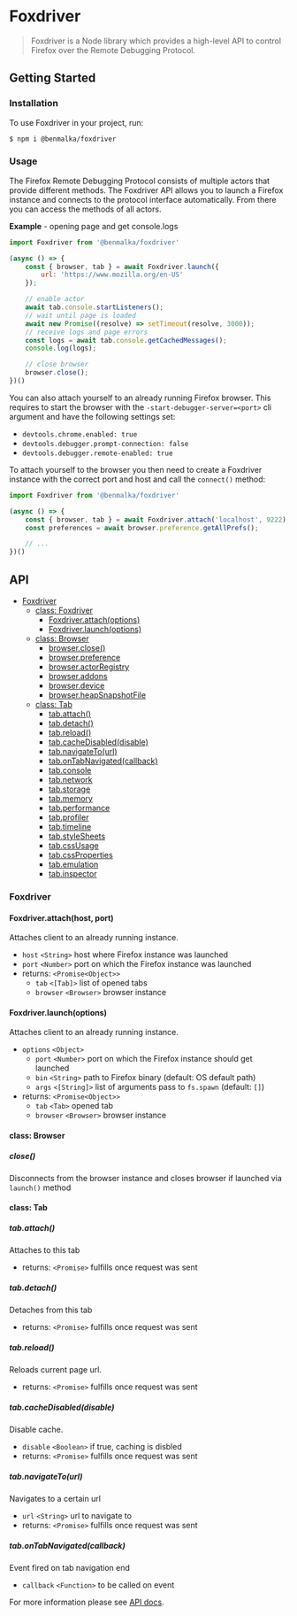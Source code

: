 Foxdriver
=========

> Foxdriver is a Node library which provides a high-level API to control Firefox over the Remote Debugging Protocol.

## Getting Started

### Installation

To use Foxdriver in your project, run:

```sh
$ npm i @benmalka/foxdriver
```

### Usage

The Firefox Remote Debugging Protocol consists of multiple actors that provide different methods. The Foxdriver API allows you to launch a Firefox instance and connects to the protocol interface automatically. From there you can access the methods of all actors.

__Example__ - opening page and get console.logs

```js
import Foxdriver from '@benmalka/foxdriver'

(async () => {
    const { browser, tab } = await Foxdriver.launch({
        url: 'https://www.mozilla.org/en-US'
    });

    // enable actor
    await tab.console.startListeners();
    // wait until page is loaded
    await new Promise((resolve) => setTimeout(resolve, 3000));
    // receive logs and page errors
    const logs = await tab.console.getCachedMessages();
    console.log(logs);

    // close browser
    browser.close();
})()
```

You can also attach yourself to an already running Firefox browser. This requires to start the browser with the `-start-debugger-server=<port>` cli argument and have the following settings set:

- `devtools.chrome.enabled: true`
- `devtools.debugger.prompt-connection: false`
- `devtools.debugger.remote-enabled: true`

To attach yourself to the browser you then need to create a Foxdriver instance with the correct port and host and call the `connect()` method:

```js
import Foxdriver from '@benmalka/foxdriver'

(async () => {
    const { browser, tab } = await Foxdriver.attach('localhost', 9222);
    const preferences = await browser.preference.getAllPrefs();

    // ...
})()
```

## API

- [Foxdriver](#api)
  * [class: Foxdriver](#foxdriver)
    + [Foxdriver.attach(options)](#foxdriverattachhost-port)
    + [Foxdriver.launch(options)](#foxdriverlaunchoptions)
  * [class: Browser](#class-browser)
    + [browser.close()](#close)
    + [browser.preference](/docs/api/actors/preference.md)
    + [browser.actorRegistry](/docs/api/actors/actorRegistry.md)
    + [browser.addons](/docs/api/actors/addons.md)
    + [browser.device](/docs/api/actors/device.md)
    + [browser.heapSnapshotFile](/docs/api/actors/heapSnapshotFile.md)
  * [class: Tab](#class-tab)
    + [tab.attach()](#tabattach)
    + [tab.detach()](#tabdetach)
    + [tab.reload()](#tabreload)
    + [tab.cacheDisabled(disable)](#tabcachedisableddisable)
    + [tab.navigateTo(url)](#tabnavigatetourl)
	+ [tab.onTabNavigated(callback)](#tabontabnavigatedcallback)
    + [tab.console](/docs/api/actors/console.md)
	+ [tab.network](/docs/api/actors/network.md)
	+ [tab.storage](/docs/api/actors/storage.md)
    + [tab.memory](/docs/api/actors/memory.md)
    + [tab.performance](/docs/api/actors/performance.md)
    + [tab.profiler](/docs/api/actors/profiler.md)
    + [tab.timeline](/docs/api/actors/timeline.md)
    + [tab.styleSheets](/docs/api/actors/styleSheets.md)
    + [tab.cssUsage](/docs/api/actors/cssUsage.md)
    + [tab.cssProperties](/docs/api/actors/cssProperties.md)
    + [tab.emulation](/docs/api/actors/emulation.md)
    + [tab.inspector](/docs/api/actors/inspector.md)

### Foxdriver
#### Foxdriver.attach(host, port)
Attaches client to an already running instance.

- `host` `<String>` host where Firefox instance was launched
- `port` `<Number>` port on which the Firefox instance was launched
- returns: `<Promise<Object>>`
    - `tab` `<[Tab]>` list of opened tabs
    - `browser` `<Browser>` browser instance

#### Foxdriver.launch(options)
Attaches client to an already running instance.

- `options` `<Object>`
    - `port` `<Number>` port on which the Firefox instance should get launched
    - `bin` `<String>` path to Firefox binary (default: OS default path)
    - `args` `<[String]>` list of arguments pass to `fs.spawn` (default: `[]`)
- returns: `<Promise<Object>>`
    - `tab` `<Tab>` opened tab
    - `browser` `<Browser>` browser instance

#### class: Browser
##### close()
Disconnects from the browser instance and closes browser if launched via `launch()` method

#### class: Tab
##### tab.attach()
Attaches to this tab
- returns: `<Promise>` fulfills once request was sent

##### tab.detach()
Detaches from this tab
- returns: `<Promise>` fulfills once request was sent

##### tab.reload()
Reloads current page url.
- returns: `<Promise>` fulfills once request was sent

##### tab.cacheDisabled(disable)
Disable cache.
- `disable` `<Boolean>` if true, caching is disbled
- returns: `<Promise>` fulfills once request was sent

##### tab.navigateTo(url)
Navigates to a certain url
- `url` `<String>` url to navigate to
- returns: `<Promise>` fulfills once request was sent

##### tab.onTabNavigated(callback)
Event fired on tab navigation end
- `callback` `<Function>` to be called on event

For more information please see [API docs](/docs).
